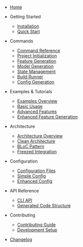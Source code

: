 <!-- docs/_sidebar.md -->

* [Home](/)

* Getting Started
  * [Installation](installation.md)
  * [Quick Start](quickstart.md)

* Commands
  * [Command Reference](commands.md)
  * [Project Initialization](commands/init.md)
  * [Feature Generation](commands/features.md)
  * [Model Generation](commands/model.md)
  * [State Management](commands/state-management.md)
  * [Build Runner](commands/runner.md)
  * [Config Generation](commands/config.md)

* Examples & Tutorials
  * [Examples Overview](examples.md)
  * [Basic Usage](examples/basic-usage.md)
  * [Advanced Features](examples/advanced-features.md)
  * [Enhanced Feature Generation](examples/enhanced-features.md)

* Architecture
  * [Architecture Overview](architecture.md)
  * [Clean Architecture](architecture/clean-architecture.md)
  * [BLoC Pattern](architecture/bloc-pattern.md)
  * [Freezed Integration](architecture/freezed.md)

* Configuration
  * [Configuration Files](configuration.md)
  * [Simple Config](configuration/simple-config.md)
  * [Enhanced Config](configuration/enhanced-config.md)

* API Reference
  * [CLI API](api.md)
  * [Generated Code Structure](api/code-structure.md)

* Contributing
  * [Contributing Guide](contributing.md)
  * [Development Setup](contributing/development.md)

* [Changelog](changelog.md)
